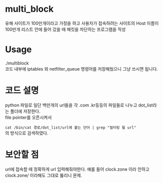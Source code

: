 # multi_block
유해 사이트가 100만개이라고 가정을 하고 사용자가 접속하려는 사이트의 Host 이름이 100만개 리스트 안에 들어 갔을 때 패킷을 차단하는 프로그램을 작성 <br />

# Usage
./multiblock <br />
코드 내부에 iptables 와 netfilter_queue 명령어를 저장해뒀으니 그냥 쓰시면 됩니다.

# 코드 설명
python 파일로 일단 백만개의 url들을 각 .com .kr등등의 파일들로 나누고 dot_list라는 폴더에 저장한다. <br />
file pointer를 오픈시켜서 <br />

`
cat /bin/cat 경로/dot_list/url에 붙는 단어 | grep "필터링 될 url"
`
<br />의 방식으로 검색하였다.

# 보안할 점
url에 접속할 때 정확하게 url 입력해줘야한다.
예를 들어 clock.zone 이라 안하고 clock.zone/ 이라해도 그대로 뚫리니 문제.
